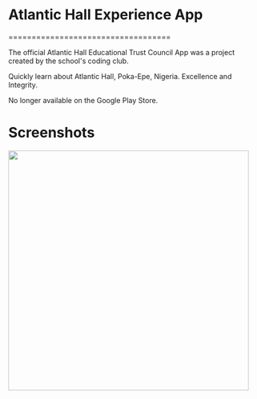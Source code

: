 # Atlantic Hall Experience App
===================================

The official Atlantic Hall Educational Trust Council App was a project created by the school's coding club. 

Quickly learn about Atlantic Hall, Poka-Epe, Nigeria. Excellence and Integrity.

No longer available on the Google Play Store.

# Screenshots 
<img src="https://github.com/offad/atlantic-hall-experience/screenshots/main_spash_screen.png" width="480" hieght="854">
